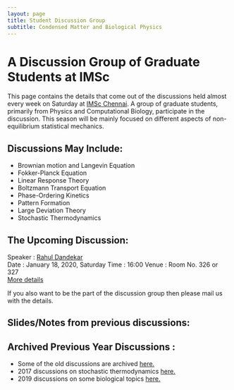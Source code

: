 ```yaml
---
layout: page
title: Student Discussion Group  
subtitle: Condensed Matter and Biological Physics
---
```

# A Discussion Group of Graduate Students at IMSc

This page contains the details that come out of the discussions held almost every week on Saturday at [IMSc Chennai](https://www.imsc.res.in/). A group of graduate students, primarily from Physics and Computational Biology, participate in the discussion. This season will be mainly focused on different aspects of non-equilibrium statistical mechanics.

## Discussions May Include:
* Brownian motion and Langevin Equation
* Fokker-Planck Equation
* Linear Response Theory
* Boltzmann Transport Equation
* Phase-Ordering Kinetics
* Pattern Formation
* Large Deviation Theory
* Stochastic Thermodynamics

## The Upcoming Discussion:
Speaker :      [Rahul Dandekar](https://www.imsc.res.in/rahul_sunil_dandekar)  
Date    :      January 18, 2020, Saturday
Time    :      16:00
Venue   :      Room No. 326 or 327  
[More details](https://vinayphys.github.io/discussion2020/2020/01/Introduction-Nonequilibrium)

If you also want to be the part of the discussion group then please mail us with the details.

## Slides/Notes from previous discussions: 
  

## Archived Previous Year Discussions :  
* Some of the old discussions are archived [here.](https://www.imsc.res.in/~kamalt/discussions.html)
* 2017 discussions on stochastic thermodynamics [here.](https://vinayphys.github.io/discussion/)
* 2019 discussions on some biological topics [here.](https://vinayphys.github.io/discussion2019/)

